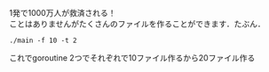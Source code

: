 1発で1000万人が救済される！  
ことはありませんがたくさんのファイルを作ることができます．たぶん．
```
./main -f 10 -t 2
```
これでgoroutine 2つでそれぞれで10ファイル作るから20ファイル作る